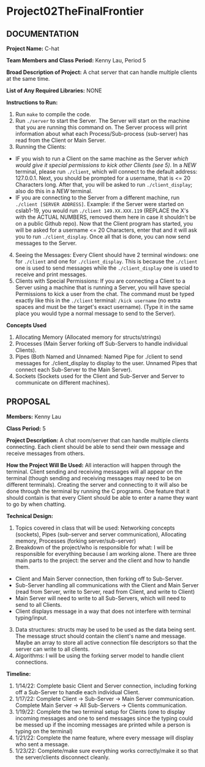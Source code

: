 # Project02TheFinalFrontier
## DOCUMENTATION ##

**Project Name:** C-hat

**Team Members and Class Period:** Kenny Lau, Period 5

**Broad Description of Project:** A chat server that can handle multiple clients at the same time.

**List of Any Required Libraries:** NONE

**Instructions to Run:**
1. Run ```make``` to compile the code.
2. Run ```./server``` to start the Server. The Server will start on the machine that you are running this command on. The Server process will print information about what each Process/Sub-process (sub-server) has read from the Client or Main Server.
3. Running the Clients:
- IF you wish to run a Client on the same machine as the Server *which would give it special permissions to kick other Clients (see 5)*. In a *NEW* terminal, please run ```./client```, which will connect to the default address: 127.0.0.1. Next, you should be prompted for a username, that is <= 20 Characters long. After that, you will be asked to run ```./client_display```; also do this in a *NEW* terminal.
- IF you are connecting to the Server from a different machine, run ```./client [SERVER ADDRESS]```. Example: if the Server were started on cslab1-19, you would run ```./client 149.XX.XXX.119``` (REPLACE the X's with the ACTUAL NUMBERS, removed them here in case it shouldn't be on a public Github repo). Now that the Client program has started, you will be asked for a username <= 20 Characters, enter that and it will ask you to run ```./client_display```. Once all that is done, you can now send messages to the Server.
4. Seeing the Messages: Every Client should have 2 terminal windows: one for ```./client``` and one for ```./client_display```. This is because the ```./client``` one is used to send messages while the ```./client_display``` one is used to receive and print messages.
5. Clients with Special Permissions: If you are connecting a Client to a Server using a machine that is running a Server, you will have special Permissions to kick a user from the chat. The command must be typed exactly like this in the ```./client``` terminal: ```/kick username``` (no extra spaces and must be the target's exact username). (Type it in the same place you would type a normal message to send to the Server).

**Concepts Used**
1. Allocating Memory (Allocated memory for structs/strings)
2. Processes (Main Server forking off Sub-Servers to handle individual Clients).
3. Pipes (Both Named and Unnamed: Named Pipe for ./client to send messages for ./client_display to display to the user. Unnamed Pipes that connect each Sub-Server to the Main Server).
4. Sockets (Sockets used for the Client and Sub-Server and Server to communicate on different machines).


## PROPOSAL ##

**Members:** Kenny Lau

**Class Period:** 5

**Project Description:** A chat room/server that can handle multiple clients connecting. Each client should be able to send their own message and receive messages from others.

**How the Project Will Be Used:** All interaction will happen through the terminal. Client sending and receiving messages will all appear on the terminal (though sending and receiving messages may need to be on different terminals). Creating the server and connecting to it will also be done through the terminal by running the C programs. One feature that it should contain is that every Client should be able to enter a name they want to go by when chatting.

**Technical Design:**
1. Topics covered in class that will be used: Networking concepts (sockets), Pipes (sub-server and server communication), Allocating memory, Processes (forking server/sub-server)
2. Breakdown of the project/who is responsible for what: I will be responsible for everything because I am working alone. There are three main parts to the project: the server and the client and how to handle them.
- Client and Main Server connection, then forking off to Sub-Server.
- Sub-Server handling all communications with the Client and Main Server (read from Server, write to Server, read from Client, and write to Client)
- Main Server will need to write to all Sub-Servers, which will need to send to all Clients.
- Client displays message in a way that does not interfere with terminal typing/input.
3. Data structures: structs may be used to be used as the data being sent. The message struct should contain the client's name and message. Maybe an array to store all active connection file descriptors so that the server can write to all clients.
4. Algorithms: I will be using the forking server model to handle client connections.

**Timeline:**
1. 1/14/22: Complete basic Client and Server connection, including forking off a Sub-Server to handle each individual Client.
2. 1/17/22: Complete Client -> Sub-Server -> Main Server communication. Complete Main Server -> All Sub-Servers -> Clients communication.
3. 1/19/22: Complete the two terminal setup for Clients (one to display incoming messages and one to send messages since the typing could be messed up if the incoming messages are printed while a person is typing on the terminal)
4. 1/21/22: Complete the name feature, where every message will display who sent a message.
5. 1/23/22: Complete/make sure everything works correctly/make it so that the server/clients disconnect cleanly.
